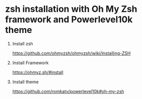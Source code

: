 # zsh installation with Oh My Zsh framework and Powerlevel10k theme

1. Install zsh

   https://github.com/ohmyzsh/ohmyzsh/wiki/Installing-ZSH
   
2. Install Framework

   https://ohmyz.sh/#install

3. Install theme

   https://github.com/romkatv/powerlevel10k#oh-my-zsh
   
 
